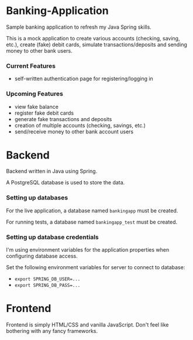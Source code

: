 # Banking-Application
Sample banking application to refresh my Java Spring skills.

This is a mock application to create various accounts (checking, saving, etc.), create (fake) debit cards, simulate transactions/deposits and sending money to other bank users.

### Current Features
* self-written authentication page for registering/logging in

### Upcoming Features
* view fake balance
* register fake debit cards
* generate fake transactions and deposits
* creation of multiple accounts (checking, savings, etc.)
* send/receive money to other bank account users

# Backend
Backend written in Java using Spring.

A PostgreSQL database is used to store the data.

### Setting up databases
For the live application, a database named `bankingapp` must be created.

For running tests, a database named `bankingapp_test` must be created.

### Setting up database credentials
I'm using environment variables for the application properties when configuring database access.

Set the following environment variables for server to connect to database:
* `export SPRING_DB_USER=...`
* `export SPRING_DB_PASS=...`

# Frontend
Frontend is simply HTML/CSS and vanilla JavaScript. Don't feel like bothering with any fancy frameworks.
